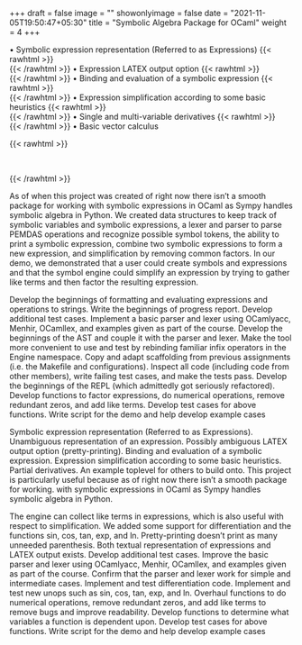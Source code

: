 +++
draft = false
image = ""
showonlyimage = false
date = "2021-11-05T19:50:47+05:30"
title = "Symbolic Algebra Package for OCaml"
weight = 4
+++

•  Symbolic expression representation (Referred to as Expressions)
{{< rawhtml >}} 
<br>
{{< /rawhtml >}}
•  Expression LATEX output option
{{< rawhtml >}} 
<br>
{{< /rawhtml >}}
•  Binding and evaluation of a symbolic expression
{{< rawhtml >}} 
<br>
{{< /rawhtml >}}
•  Expression simplification according to some basic heuristics
{{< rawhtml >}} 
<br>
{{< /rawhtml >}}
•  Single and multi-variable derivatives
{{< rawhtml >}} 
<br>
{{< /rawhtml >}}
•  Basic vector calculus

<!--more-->
{{< rawhtml >}} 
<p> &nbsp; </p>
{{< /rawhtml >}}

As of when this project was created of right now there isn’t a smooth package for working
with symbolic expressions in OCaml as Sympy handles symbolic algebra in Python. We created data structures to keep track of symbolic variables and symbolic expressions, a lexer and parser to parse PEMDAS operations and recognize possible symbol tokens, the ability to print a symbolic expression, combine two symbolic expressions to form a new expression, and simplification
by removing common factors. In our demo, we demonstrated that a user could create symbols and expressions and that the symbol
engine could simplify an expression by trying to gather like terms and then factor the resulting expression.

Develop the beginnings of formatting and evaluating expressions and operations to strings. Write the beginnings of progress report. Develop additional test cases. Implement a basic parser and lexer using OCamlyacc, Menhir, OCamllex, and examples given
as part of the course. Develop the beginnings of the AST and couple it with the parser and lexer. Make the tool more convenient to use and test by rebinding familiar infix operators in the Engine namespace. Copy and adapt scaffolding from previous assignments (i.e. the Makefile and configurations). Inspect all code (including code from other members), write failing test cases, and make the tests pass. Develop the beginnings of the REPL (which admittedly got seriously refactored). Develop functions to factor expressions, do numerical operations, remove redundant zeros,
and add like terms. Develop test cases for above functions. Write script for the demo and help develop example cases

Symbolic expression representation (Referred to as Expressions). Unambiguous representation of an expression. Possibly ambiguous LATEX output option (pretty-printing). Binding and evaluation of a symbolic expression. Expression simplification according to some basic heuristics. Partial derivatives. An example toplevel for others to build onto. This project is particularly useful because as of right now there isn’t a smooth package for working. with symbolic expressions in OCaml as Sympy handles symbolic algebra in Python.

The engine can collect like terms in expressions, which is also useful with respect to simplification. We added some support for differentiation
and the functions sin, cos, tan, exp, and ln. Pretty-printing doesn’t print as many unneeded parenthesis. Both textual representation of expressions and LATEX output exists. Develop additional test cases. Improve the basic parser and lexer using OCamlyacc, Menhir, OCamllex, and examples given as part of the course. Confirm that the parser and lexer work for simple and intermediate cases. Implement and test differentiation code. Implement and test new unops such as sin, cos, tan, exp, and ln. Overhaul functions to do numerical operations, remove redundant zeros, and add like terms to remove bugs and improve readability. Develop functions to determine what variables a function is dependent upon. Develop test cases for above functions. Write script for the demo and help develop example cases